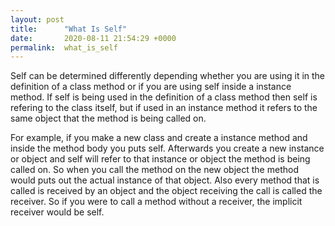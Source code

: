 ```yaml
---
layout: post
title:      "What Is Self"
date:       2020-08-11 21:54:29 +0000
permalink:  what_is_self
---
```


Self can be determined differently depending whether you are using it in the definition of a class method or if you are using self inside a instance method. If self is being used in the definition of a class method then self is refering to the class itself, but if used in an instance method it refers to the same object that the method is being called on.

For example, if you make a new class and create a instance method and inside the method body you puts self. Afterwards you create a new instance or object and self will refer to that instance or object the method is being called on. So when you call the method on the new object the method would puts out the actual instance of that object. Also every method that is called is received by an object and the object receiving the call is called the receiver. So if you were to call a method without a receiver, the implicit receiver would be self.

